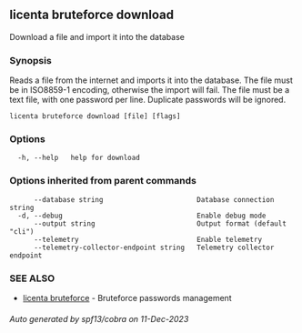 ## licenta bruteforce download

Download a file and import it into the database

### Synopsis

Reads a file from the internet and imports it into the database. The file must be in ISO8859-1 encoding, otherwise the import will fail. The file must be a text file, with one password per line. Duplicate passwords will be ignored.

```
licenta bruteforce download [file] [flags]
```

### Options

```
  -h, --help   help for download
```

### Options inherited from parent commands

```
      --database string                       Database connection string
  -d, --debug                                 Enable debug mode
      --output string                         Output format (default "cli")
      --telemetry                             Enable telemetry
      --telemetry-collector-endpoint string   Telemetry collector endpoint
```

### SEE ALSO

* [licenta bruteforce](licenta_bruteforce.md)	 - Bruteforce passwords management

###### Auto generated by spf13/cobra on 11-Dec-2023
